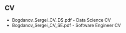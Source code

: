## CV 
* Bogdanov_Sergei_CV_DS.pdf - Data Science CV
* Bogdanov_Sergei_CV_SE.pdf - Software Engineer CV
